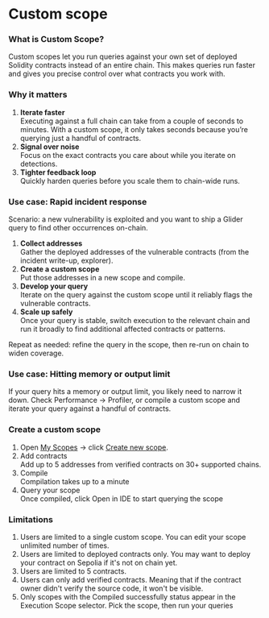 # Custom scope

### What is Custom Scope? <a href="#what-is-custom-scope" id="what-is-custom-scope"></a>

Custom scopes let you run queries against your own set of deployed Solidity contracts instead of an entire chain. This makes queries run faster and gives you precise control over what contracts you work with.

### Why it matters <a href="#why-it-matters" id="why-it-matters"></a>

1. **Iterate faster**\
   Executing against a full chain can take from a couple of seconds to minutes. With a custom scope, it only takes seconds because you’re querying just a handful of contracts.
2. **Signal over noise**\
   Focus on the exact contracts you care about while you iterate on detections.
3. **Tighter feedback loop**\
   Quickly harden queries before you scale them to chain-wide runs.

### Use case: Rapid incident response <a href="#use-case-rapid-incident-response" id="use-case-rapid-incident-response"></a>

Scenario: a new vulnerability is exploited and you want to ship a Glider query to find other occurrences on-chain.

1. **Collect addresses**\
   Gather the deployed addresses of the vulnerable contracts (from the incident write-up, explorer).
2. **Create a custom scope**\
   Put those addresses in a new scope and compile.
3. **Develop your query**\
   Iterate on the query against the custom scope until it reliably flags the vulnerable contracts.
4. **Scale up safely**\
   Once your query is stable, switch execution to the relevant chain and run it broadly to find additional affected contracts or patterns.

Repeat as needed: refine the query in the scope, then re-run on chain to widen coverage.

### Use case: Hitting memory or output limit <a href="#use-case-hitting-memory-or-output-limit" id="use-case-hitting-memory-or-output-limit"></a>

If your query hits a memory or output limit, you likely need to narrow it down. Check Performance → Profiler, or compile a custom scope and iterate your query against a handful of contracts.

### Create a custom scope <a href="#create-a-custom-scope" id="create-a-custom-scope"></a>

1. Open [My Scopes](https://glide.r.xyz/my-scopes/) → click [Create new scope](https://glide.r.xyz/my-scopes/create).
2. Add contracts\
   Add up to 5 addresses from verified contracts on 30+ supported chains.
3. Compile\
   Compilation takes up to a minute
4. Query your scope\
   Once compiled, click Open in IDE to start querying the scope

### Limitations <a href="#limitations" id="limitations"></a>

1. Users are limited to a single custom scope. You can edit your scope unlimited number of times.
2. Users are limited to deployed contracts only. You may want to deploy your contract on Sepolia if it's not on chain yet.
3. Users are limited to 5 contracts.
4. Users can only add verified contracts. Meaning that if the contract owner didn't verify the source code, it won't be visible.
5. Only scopes with the Compiled successfully status appear in the Execution Scope selector. Pick the scope, then run your queries
